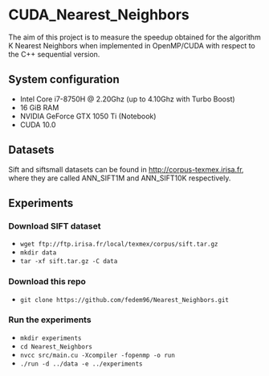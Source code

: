 # CUDA_Nearest_Neighbors
The aim of this project is to measure the speedup obtained for the algorithm K Nearest Neighbors when implemented in OpenMP/CUDA with respect to the C++ sequential version.

## System configuration
+ Intel Core i7-8750H @ 2.20Ghz (up to 4.10Ghz with Turbo Boost)
+ 16 GiB RAM
+ NVIDIA GeForce GTX 1050 Ti (Notebook)
+ CUDA 10.0

## Datasets
Sift and siftsmall datasets can be found in http://corpus-texmex.irisa.fr, where they are called ANN_SIFT1M and ANN_SIFT10K respectively.

## Experiments
### Download SIFT dataset
* `wget ftp://ftp.irisa.fr/local/texmex/corpus/sift.tar.gz`
* `mkdir data`
* `tar -xf sift.tar.gz -C data`

### Download this repo
* `git clone https://github.com/fedem96/Nearest_Neighbors.git`

### Run the experiments
* `mkdir experiments`
* `cd Nearest_Neighbors`
* `nvcc src/main.cu -Xcompiler -fopenmp -o run`
* `./run -d ../data -e ../experiments`